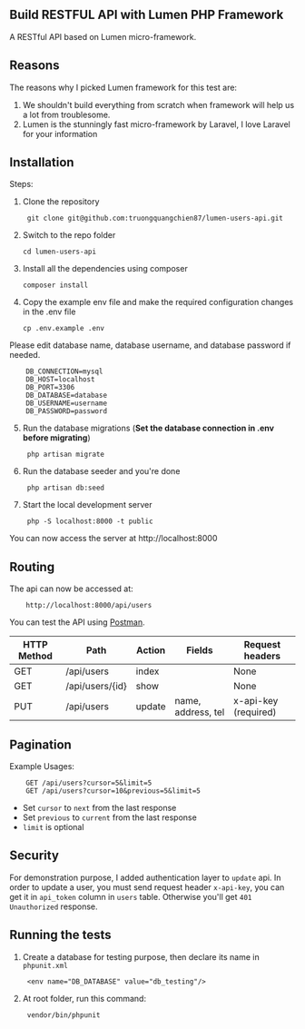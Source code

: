 ## Build RESTFUL API with Lumen PHP Framework

A RESTful API based on Lumen micro-framework.

## Reasons

The reasons why I picked Lumen framework for this test are:

1. We shouldn't build everything from scratch when framework will help us a lot from troublesome.
2. Lumen is the stunningly fast micro-framework by Laravel, I love Laravel for your information

## Installation

Steps:
1. Clone the repository

        git clone git@github.com:truongquangchien87/lumen-users-api.git
    
2. Switch to the repo folder
   
       cd lumen-users-api
   
3. Install all the dependencies using composer
   
       composer install
   
4. Copy the example env file and make the required configuration changes in the .env file
   
       cp .env.example .env
       
Please edit database name, database username, and database password if needed.

        DB_CONNECTION=mysql
        DB_HOST=localhost
        DB_PORT=3306
        DB_DATABASE=database
        DB_USERNAME=username
        DB_PASSWORD=password
       
5. Run the database migrations (**Set the database connection in .env before migrating**)

        php artisan migrate

6. Run the database seeder and you're done
   
        php artisan db:seed

7. Start the local development server

        php -S localhost:8000 -t public

You can now access the server at http://localhost:8000

## Routing

The api can now be accessed at: 

        http://localhost:8000/api/users
        
You can test the API using [Postman](https://www.getpostman.com/).

| HTTP Method	| Path              | Action    | Fields            | Request headers       |
| -----         | -----             | -----     | -------------     | ---------             |
| GET           | /api/users        | index     |                   | None                  |
| GET           | /api/users/{id}   | show      |                   | None                  |
| PUT           | /api/users        | update    | name, address, tel| x-api-key (required)  |

## Pagination

Example Usages:

        GET /api/users?cursor=5&limit=5
        GET /api/users?cursor=10&previous=5&limit=5

- Set `cursor` to `next` from the last response
- Set `previous` to `current` from the last response
- `limit` is optional


## Security

For demonstration purpose, I added authentication layer to `update` api. 
In order to update a user, you must send request header `x-api-key`, you can get it in `api_token` column in `users` table.
Otherwise you'll get `401 Unauthorized` response.

## Running the tests

1. Create a database for testing purpose, then declare its name in `phpunit.xml`

        <env name="DB_DATABASE" value="db_testing"/>

2. At root folder, run this command:

        vendor/bin/phpunit
        
